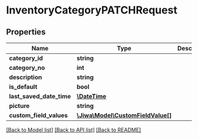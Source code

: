 # InventoryCategoryPATCHRequest

## Properties
Name | Type | Description | Notes
------------ | ------------- | ------------- | -------------
**category_id** | **string** |  | [optional] 
**category_no** | **int** |  | [optional] 
**description** | **string** |  | [optional] 
**is_default** | **bool** |  | [optional] 
**last_saved_date_time** | [**\DateTime**](\DateTime.md) |  | [optional] 
**picture** | **string** |  | [optional] 
**custom_field_values** | [**\Jiwa\Model\CustomFieldValue[]**](CustomFieldValue.md) |  | [optional] 

[[Back to Model list]](../README.md#documentation-for-models) [[Back to API list]](../README.md#documentation-for-api-endpoints) [[Back to README]](../README.md)


